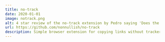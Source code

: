 ```yaml
---
title: no-track
date: 2020-01-01
image: notrack.png
alt: 4 star review of the no-track extension by Pedro saying 'Does the job, that's all!'
url: https://github.com/nonnullish/no-track
description: Simple browser extension for copying links without trackers added to the URLs.
---
```

